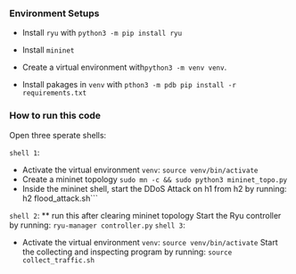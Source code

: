 ### Environment Setups
- Install `ryu` with ```python3 -m pip install ryu```
- Install `mininet`

- Create a virtual environment with```python3 -m venv venv```.
- Install pakages in `venv` with ```pthon3 -m pdb pip install -r requirements.txt```
### How to run this code

Open three sperate shells:

`shell 1`:
- Activate the virtual environment ```venv```: 
```source venv/bin/activate```
- Create a mininet topology
```sudo mn -c && sudo python3 mininet_topo.py```
- Inside the mininet shell, start the DDoS Attack on h1 from h2 by running: ```
```h2 flood_attack.sh```

`shell 2`:
** run this after clearing mininet topology
Start the Ryu controller by running: ```ryu-manager controller.py```
`shell 3`:
- Activate the virtual environment ```venv```: 
```source venv/bin/activate```
Start the collecting and inspecting program by running: ```source collect_traffic.sh```

